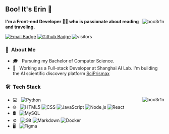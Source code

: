 <h2> Boo! It's Erin 👻</h2>

<img align="right" src="https://github-readme-stats.vercel.app/api?username=boo3r1n&theme=vision-friendly-dark&show_icons=true&hide_border=false&count_private=true" alt="boo3r1n" />

**I'm a Front-end Developer 👨‍💻 who is passionate about reading and traveling.**

[![Email Badge](https://img.shields.io/badge/-Email-c14438?style=flat-square&logo=Gmail&logoColor=white&link=boo3r1n@gmail.com)](boo3r1n@gmail.com)
[![Github Badge](https://img.shields.io/badge/-Github-232323?style=flat-square&logo=Github&logoColor=white&link=[https://github.com/boo3r1n)](https://github.com/boo3r1n)
![visitors](https://visitor-badge.laobi.icu/badge?page_id=boo3r1n)


<h3> 🧐 &nbsp;About Me </h3>

- 🎓 &nbsp; Pursuing my Bachelor of Computer Science.
- 💼 &nbsp; Working as a Full-stack Developer at Shanghai AI Lab. I'm building the AI scientific discovery platform [SciPrismax](https://prismax.opencompass.org.cn/)

<h3> 🛠 &nbsp;Tech Stack</h3>

<img align="right" src="https://github-readme-stats.vercel.app/api/top-langs/?username=boo3r1n&theme=vision-friendly-dark&show_icons=true&hide_border=false&layout=compact" alt="boo3r1n" />

- 💻 &nbsp;
  ![Python](https://img.shields.io/badge/-Python-333333?style=flat&logo=python)
- 🌐 &nbsp;
  ![HTML5](https://img.shields.io/badge/-HTML5-333333?style=flat&logo=HTML5)
  ![CSS](https://img.shields.io/badge/-CSS-333333?style=flat&logo=CSS3&logoColor=1572B6)
  ![JavaScript](https://img.shields.io/badge/-JavaScript-333333?style=flat&logo=javascript)
  ![Node.js](https://img.shields.io/badge/-Node.js-333333?style=flat&logo=node.js)
  ![React](https://img.shields.io/badge/-React-333333?style=flat&logo=react)
- 🛢 &nbsp;
  ![MySQL](https://img.shields.io/badge/-MySQL-333333?style=flat&logo=mysql)
- ⚙️ &nbsp;
  ![Git](https://img.shields.io/badge/-Git-333333?style=flat&logo=git)
  ![Markdown](https://img.shields.io/badge/-Markdown-333333?style=flat&logo=markdown)
  ![Docker](https://img.shields.io/badge/-Docker-333333?style=flat&logo=docker)
- 🖥 &nbsp;
  ![Figma](https://img.shields.io/badge/-Figma-333333?style=flat&logo=figma)

<br/>



